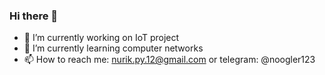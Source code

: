 ### Hi there 👋

- 🔭 I’m currently working on IoT project
- 🌱 I’m currently learning computer networks
- 📫 How to reach me: nurik.py.12@gmail.com or telegram: @noogler123 

